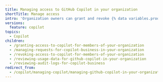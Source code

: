 ```yaml
---
title: Managing access to GitHub Copilot in your organization
shortTitle: Manage access
intro: 'Organization owners can grant and revoke {% data variables.product.prodname_copilot_short %} access for members of their organization.'
versions:
  feature: copilot
topics:
  - Copilot
children:
  - /granting-access-to-copilot-for-members-of-your-organization
  - /managing-requests-for-copilot-business-in-your-organization
  - /revoking-access-to-copilot-for-members-of-your-organization
  - /reviewing-usage-data-for-github-copilot-in-your-organization
  - /reviewing-audit-logs-for-copilot-business
redirect_from:
  - /copilot/managing-copilot/managing-github-copilot-in-your-organization/reviewing-github-copilot-activity-in-your-organization
---
```

